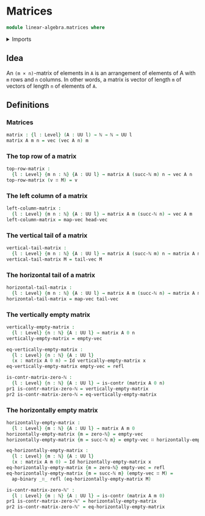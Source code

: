 # Matrices

```agda
module linear-algebra.matrices where
```

<details><summary>Imports</summary>

```agda
open import elementary-number-theory.natural-numbers

open import foundation.action-on-identifications-binary-functions
open import foundation.contractible-types
open import foundation.dependent-pair-types
open import foundation.dependent-products-contractible-types
open import foundation.identity-types
open import foundation.universe-levels

open import linear-algebra.functoriality-vectors
open import linear-algebra.vectors
```

</details>

## Idea

An `(m × n)`-matrix of elements in `A` is an arrangement of elements of A with
`m` rows and `n` columns. In other words, a matrix is vector of length `m` of
vectors of length `n` of elements of `A`.

## Definitions

### Matrices

```agda
matrix : {l : Level} (A : UU l) → ℕ → ℕ → UU l
matrix A m n = vec (vec A n) m
```

### The top row of a matrix

```agda
top-row-matrix :
  {l : Level} {m n : ℕ} {A : UU l} → matrix A (succ-ℕ m) n → vec A n
top-row-matrix (v ∷ M) = v
```

### The left column of a matrix

```agda
left-column-matrix :
  {l : Level} {m n : ℕ} {A : UU l} → matrix A m (succ-ℕ n) → vec A m
left-column-matrix = map-vec head-vec
```

### The vertical tail of a matrix

```agda
vertical-tail-matrix :
  {l : Level} {m n : ℕ} {A : UU l} → matrix A (succ-ℕ m) n → matrix A m n
vertical-tail-matrix M = tail-vec M
```

### The horizontal tail of a matrix

```agda
horizontal-tail-matrix :
  {l : Level} {m n : ℕ} {A : UU l} → matrix A m (succ-ℕ n) → matrix A m n
horizontal-tail-matrix = map-vec tail-vec
```

### The vertically empty matrix

```agda
vertically-empty-matrix :
  {l : Level} {n : ℕ} {A : UU l} → matrix A 0 n
vertically-empty-matrix = empty-vec

eq-vertically-empty-matrix :
  {l : Level} {n : ℕ} {A : UU l}
  (x : matrix A 0 n) → Id vertically-empty-matrix x
eq-vertically-empty-matrix empty-vec = refl

is-contr-matrix-zero-ℕ :
  {l : Level} {n : ℕ} {A : UU l} → is-contr (matrix A 0 n)
pr1 is-contr-matrix-zero-ℕ = vertically-empty-matrix
pr2 is-contr-matrix-zero-ℕ = eq-vertically-empty-matrix
```

### The horizontally empty matrix

```agda
horizontally-empty-matrix :
  {l : Level} {m : ℕ} {A : UU l} → matrix A m 0
horizontally-empty-matrix {m = zero-ℕ} = empty-vec
horizontally-empty-matrix {m = succ-ℕ m} = empty-vec ∷ horizontally-empty-matrix

eq-horizontally-empty-matrix :
  {l : Level} {m : ℕ} {A : UU l}
  (x : matrix A m 0) → Id horizontally-empty-matrix x
eq-horizontally-empty-matrix {m = zero-ℕ} empty-vec = refl
eq-horizontally-empty-matrix {m = succ-ℕ m} (empty-vec ∷ M) =
  ap-binary _∷_ refl (eq-horizontally-empty-matrix M)

is-contr-matrix-zero-ℕ' :
  {l : Level} {m : ℕ} {A : UU l} → is-contr (matrix A m 0)
pr1 is-contr-matrix-zero-ℕ' = horizontally-empty-matrix
pr2 is-contr-matrix-zero-ℕ' = eq-horizontally-empty-matrix
```
